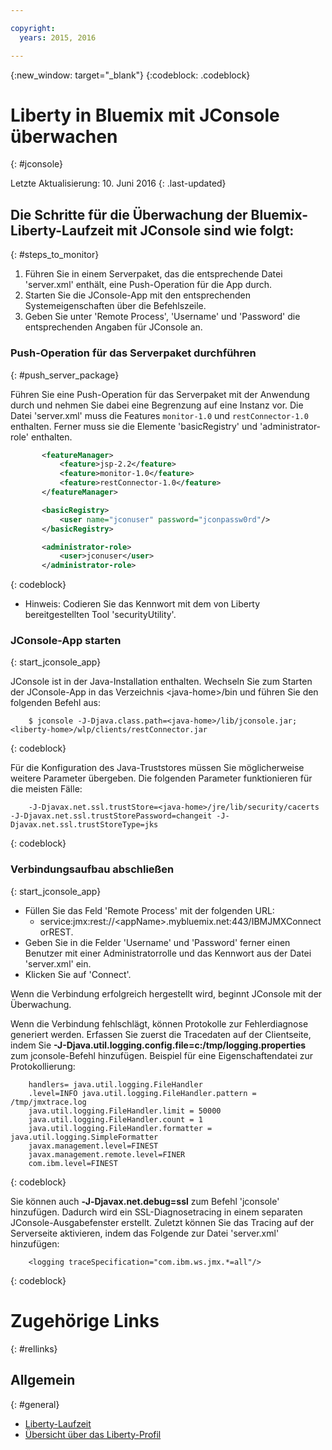 ```yaml
---

copyright:
  years: 2015, 2016

---
```


{:new_window: target="_blank"}
{:codeblock: .codeblock}

# Liberty in Bluemix mit JConsole überwachen
{: #jconsole}

Letzte Aktualisierung: 10. Juni 2016
{: .last-updated}

## Die Schritte für die Überwachung der Bluemix-Liberty-Laufzeit mit JConsole sind wie folgt:
{: #steps_to_monitor}

1. Führen Sie in einem Serverpaket, das die entsprechende Datei 'server.xml' enthält, eine Push-Operation für die App durch.
2. Starten Sie die JConsole-App mit den entsprechenden Systemeigenschaften über die Befehlszeile.
3. Geben Sie unter 'Remote Process', 'Username' und 'Password' die entsprechenden Angaben für JConsole an.

### Push-Operation für das Serverpaket durchführen
{: #push_server_package}

Führen Sie eine Push-Operation für das Serverpaket mit der Anwendung durch und nehmen Sie
dabei eine Begrenzung auf eine Instanz vor. Die Datei 'server.xml' muss die Features `monitor-1.0` und `restConnector-1.0` enthalten. Ferner muss sie die Elemente 'basicRegistry' und 'administrator-role' enthalten.
```xml
       <featureManager>
           <feature>jsp-2.2</feature>
           <feature>monitor-1.0</feature>
           <feature>restConnector-1.0</feature>
       </featureManager>

       <basicRegistry>
           <user name="jconuser" password="jconpassw0rd"/>
       </basicRegistry>

       <administrator-role>
           <user>jconuser</user>
       </administrator-role>
```
{: codeblock}

   * Hinweis: Codieren Sie das Kennwort mit dem von Liberty bereitgestellten Tool 'securityUtility'.

### JConsole-App starten
{: start_jconsole_app}

JConsole ist in der Java-Installation enthalten.  Wechseln Sie zum Starten der JConsole-App in das Verzeichnis &lt;java-home&gt;/bin und führen Sie den folgenden Befehl aus:
```
    $ jconsole -J-Djava.class.path=<java-home>/lib/jconsole.jar;<liberty-home>/wlp/clients/restConnector.jar
```
{: codeblock}

Für die Konfiguration des Java-Truststores müssen Sie möglicherweise weitere Parameter übergeben. Die folgenden Parameter funktionieren für die meisten Fälle:
```
    -J-Djavax.net.ssl.trustStore=<java-home>/jre/lib/security/cacerts -J-Djavax.net.ssl.trustStorePassword=changeit -J-Djavax.net.ssl.trustStoreType=jks
```
{: codeblock}

### Verbindungsaufbau abschließen
{: start_jconsole_app}
  * Füllen Sie das Feld 'Remote Process' mit der folgenden URL:
    * service:jmx:rest://&lt;appName&gt;.mybluemix.net:443/IBMJMXConnectorREST.
  *  Geben Sie in die Felder 'Username' und 'Password' ferner einen Benutzer mit einer Administratorrolle und das Kennwort aus der Datei 'server.xml' ein.
  * Klicken Sie auf 'Connect'.

Wenn die Verbindung erfolgreich hergestellt wird, beginnt
JConsole mit der Überwachung.

Wenn die Verbindung fehlschlägt, können Protokolle zur Fehlerdiagnose generiert werden.  Erfassen Sie zuerst die Tracedaten auf der Clientseite, indem Sie
**-J-Djava.util.logging.config.file=c:/tmp/logging.properties** zum jconsole-Befehl
hinzufügen.
Beispiel für eine Eigenschaftendatei zur Protokollierung:
```
    handlers= java.util.logging.FileHandler
    .level=INFO java.util.logging.FileHandler.pattern = /tmp/jmxtrace.log
    java.util.logging.FileHandler.limit = 50000
    java.util.logging.FileHandler.count = 1
    java.util.logging.FileHandler.formatter = java.util.logging.SimpleFormatter
    javax.management.level=FINEST
    javax.management.remote.level=FINER
    com.ibm.level=FINEST
```
{: codeblock}

Sie können auch <b>&dash;J&dash;Djavax.net.debug=ssl</b> zum Befehl 'jconsole' hinzufügen. Dadurch wird ein SSL-Diagnosetracing in einem separaten JConsole-Ausgabefenster erstellt.  Zuletzt können Sie das Tracing auf der Serverseite aktivieren, indem das Folgende zur Datei 'server.xml' hinzufügen:
```
    <logging traceSpecification="com.ibm.ws.jmx.*=all"/>
```
{: codeblock}

# Zugehörige Links
{: #rellinks}
## Allgemein
{: #general}
* [Liberty-Laufzeit](index.html)
* [Übersicht über das Liberty-Profil](http://www-01.ibm.com/support/knowledgecenter/SSAW57_8.5.5/com.ibm.websphere.wlp.nd.doc/ae/cwlp_about.html)
